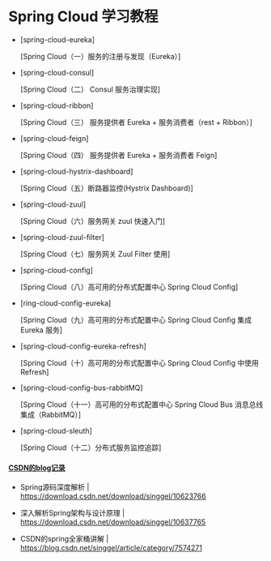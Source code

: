 # Spring Cloud 学习教程

- [spring-cloud-eureka]

  [Spring Cloud（一）服务的注册与发现（Eureka）]


- [spring-cloud-consul]

  [Spring Cloud（二） Consul 服务治理实现]


- [spring-cloud-ribbon]

  [Spring Cloud（三） 服务提供者 Eureka + 服务消费者（rest + Ribbon）]


- [spring-cloud-feign]

  [Spring Cloud（四） 服务提供者 Eureka + 服务消费者 Feign]


- [spring-cloud-hystrix-dashboard]

  [Spring Cloud（五）断路器监控(Hystrix Dashboard)]


- [spring-cloud-zuul]

  [Spring Cloud（六）服务网关 zuul 快速入门]


- [spring-cloud-zuul-filter]

  [Spring Cloud（七）服务网关 Zuul Filter 使用]


- [spring-cloud-config]

  [Spring Cloud（八）高可用的分布式配置中心 Spring Cloud Config]


- [ring-cloud-config-eureka]

  [Spring Cloud（九）高可用的分布式配置中心 Spring Cloud Config 集成 Eureka 服务]


- [spring-cloud-config-eureka-refresh]

  [Spring Cloud（十）高可用的分布式配置中心 Spring Cloud Config 中使用 Refresh]


- [spring-cloud-config-bus-rabbitMQ]

  [Spring Cloud（十一）高可用的分布式配置中心 Spring Cloud Bus 消息总线集成（RabbitMQ）]
  
- [spring-cloud-sleuth]

  [Spring Cloud（十二）分布式服务监控追踪]

#### [CSDN的blog记录](https://blog.csdn.net/singgel/article/category/7574271)


- Spring源码深度解析 | https://download.csdn.net/download/singgel/10623766

 
- 深入解析Spring架构与设计原理 | https://download.csdn.net/download/singgel/10637765

- CSDN的spring全家桶讲解 | https://blog.csdn.net/singgel/article/category/7574271
